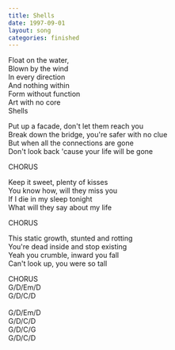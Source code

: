 ```yaml
---
title: Shells
date: 1997-09-01
layout: song
categories: finished
---
```

<div class="chorus">Float on the water,<br/>
Blown by the wind<br/>
In every direction<br/>
And nothing within<br/>
Form without function<br/>
Art with no core<br/>
Shells</div>

Put up a facade, don't let them reach you  
Break down the bridge, you're safer with no clue  
But when all the connections are gone  
Don't look back 'cause your life will be gone

<div class="chorus">CHORUS</div>

Keep it sweet, plenty of kisses  
You know how, will they miss you  
If I die in my sleep tonight  
What will they say about my life

<div class="chorus">CHORUS</div>

This static growth, stunted and rotting  
You're dead inside and stop existing  
Yeah you crumble, inward you fall  
Can't look up, you were so tall

<div class="chorus">CHORUS</div>
<div class="chords">
  G/D/Em/D<br/>
  G/D/C/D<br/>
  <br/>
  G/D/Em/D<br/>
  G/D/C/D<br/>
  G/D/C/G<br/>
  G/D/C/D
</div>
